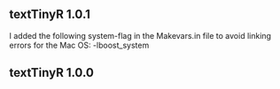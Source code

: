 

## textTinyR 1.0.1

I added the following system-flag in the Makevars.in file to avoid linking errors for the Mac OS: -lboost_system


## textTinyR 1.0.0




